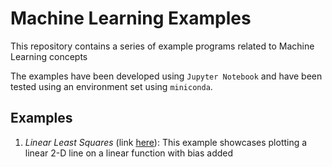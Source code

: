 # Machine Learning Examples
This repository contains a series of example programs related to Machine Learning concepts

The examples have been developed using `Jupyter Notebook` and have been tested using an environment set using `miniconda`.

## Examples
1. *Linear Least Squares* (link [here](./linear-least-squares.ipynb)): This example showcases plotting a linear 2-D line on a linear function with bias added
